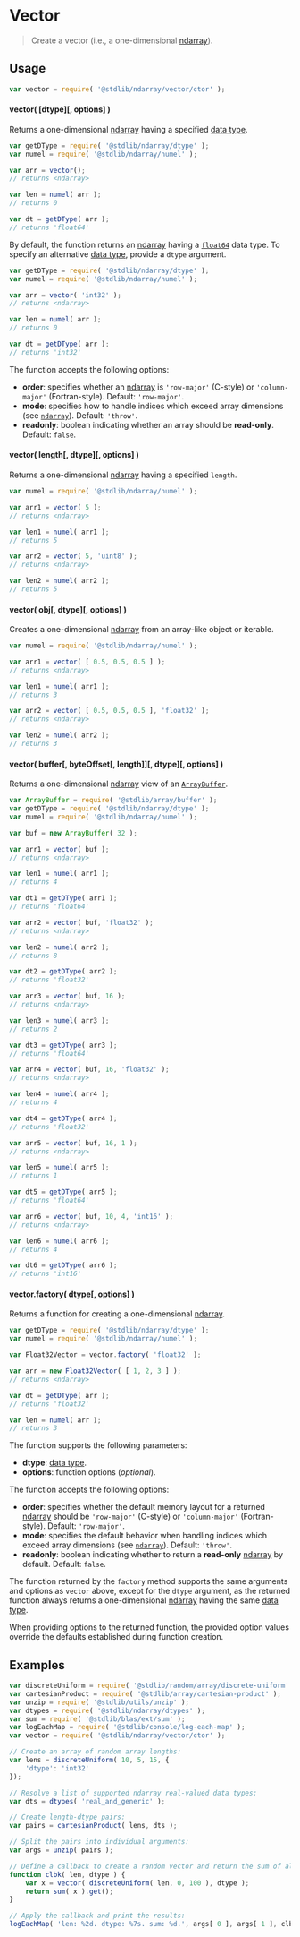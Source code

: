 <!--

@license Apache-2.0

Copyright (c) 2025 The Stdlib Authors.

Licensed under the Apache License, Version 2.0 (the "License");
you may not use this file except in compliance with the License.
You may obtain a copy of the License at

   http://www.apache.org/licenses/LICENSE-2.0

Unless required by applicable law or agreed to in writing, software
distributed under the License is distributed on an "AS IS" BASIS,
WITHOUT WARRANTIES OR CONDITIONS OF ANY KIND, either express or implied.
See the License for the specific language governing permissions and
limitations under the License.

-->

# Vector

> Create a vector (i.e., a one-dimensional [ndarray][@stdlib/ndarray/ctor]).

<!-- Section to include introductory text. Make sure to keep an empty line after the intro `section` element and another before the `/section` close. -->

<section class="intro">

</section>

<!-- /.intro -->

<!-- Package usage documentation. -->

<section class="usage">

## Usage

```javascript
var vector = require( '@stdlib/ndarray/vector/ctor' );
```

#### vector( \[dtype]\[, options] )

Returns a one-dimensional [ndarray][@stdlib/ndarray/ctor] having a specified [data type][@stdlib/ndarray/dtypes].

```javascript
var getDType = require( '@stdlib/ndarray/dtype' );
var numel = require( '@stdlib/ndarray/numel' );

var arr = vector();
// returns <ndarray>

var len = numel( arr );
// returns 0

var dt = getDType( arr );
// returns 'float64'
```

By default, the function returns an [ndarray][@stdlib/ndarray/ctor] having a [`float64`][@stdlib/ndarray/dtypes] data type. To specify an alternative [data type][@stdlib/ndarray/dtypes], provide a `dtype` argument.

```javascript
var getDType = require( '@stdlib/ndarray/dtype' );
var numel = require( '@stdlib/ndarray/numel' );

var arr = vector( 'int32' );
// returns <ndarray>

var len = numel( arr );
// returns 0

var dt = getDType( arr );
// returns 'int32'
```

The function accepts the following options:

-   **order**: specifies whether an [ndarray][@stdlib/ndarray/ctor] is `'row-major'` (C-style) or `'column-major'` (Fortran-style). Default: `'row-major'`.
-   **mode**: specifies how to handle indices which exceed array dimensions (see [`ndarray`][@stdlib/ndarray/ctor]). Default: `'throw'`.
-   **readonly**: boolean indicating whether an array should be **read-only**. Default: `false`.

#### vector( length\[, dtype]\[, options] )

Returns a one-dimensional [ndarray][@stdlib/ndarray/ctor] having a specified `length`.

```javascript
var numel = require( '@stdlib/ndarray/numel' );

var arr1 = vector( 5 );
// returns <ndarray>

var len1 = numel( arr1 );
// returns 5

var arr2 = vector( 5, 'uint8' );
// returns <ndarray>

var len2 = numel( arr2 );
// returns 5
```

#### vector( obj\[, dtype]\[, options] )

Creates a one-dimensional [ndarray][@stdlib/ndarray/ctor] from an array-like object or iterable.

```javascript
var numel = require( '@stdlib/ndarray/numel' );

var arr1 = vector( [ 0.5, 0.5, 0.5 ] );
// returns <ndarray>

var len1 = numel( arr1 );
// returns 3

var arr2 = vector( [ 0.5, 0.5, 0.5 ], 'float32' );
// returns <ndarray>

var len2 = numel( arr2 );
// returns 3
```

#### vector( buffer\[, byteOffset\[, length]]\[, dtype]\[, options] )

Returns a one-dimensional [ndarray][@stdlib/ndarray/ctor] view of an [`ArrayBuffer`][@stdlib/array/buffer].

```javascript
var ArrayBuffer = require( '@stdlib/array/buffer' );
var getDType = require( '@stdlib/ndarray/dtype' );
var numel = require( '@stdlib/ndarray/numel' );

var buf = new ArrayBuffer( 32 );

var arr1 = vector( buf );
// returns <ndarray>

var len1 = numel( arr1 );
// returns 4

var dt1 = getDType( arr1 );
// returns 'float64'

var arr2 = vector( buf, 'float32' );
// returns <ndarray>

var len2 = numel( arr2 );
// returns 8

var dt2 = getDType( arr2 );
// returns 'float32'

var arr3 = vector( buf, 16 );
// returns <ndarray>

var len3 = numel( arr3 );
// returns 2

var dt3 = getDType( arr3 );
// returns 'float64'

var arr4 = vector( buf, 16, 'float32' );
// returns <ndarray>

var len4 = numel( arr4 );
// returns 4

var dt4 = getDType( arr4 );
// returns 'float32'

var arr5 = vector( buf, 16, 1 );
// returns <ndarray>

var len5 = numel( arr5 );
// returns 1

var dt5 = getDType( arr5 );
// returns 'float64'

var arr6 = vector( buf, 10, 4, 'int16' );
// returns <ndarray>

var len6 = numel( arr6 );
// returns 4

var dt6 = getDType( arr6 );
// returns 'int16'
```

#### vector.factory( dtype\[, options] )

Returns a function for creating a one-dimensional [ndarray][@stdlib/ndarray/ctor].

```javascript
var getDType = require( '@stdlib/ndarray/dtype' );
var numel = require( '@stdlib/ndarray/numel' );

var Float32Vector = vector.factory( 'float32' );

var arr = new Float32Vector( [ 1, 2, 3 ] );
// returns <ndarray>

var dt = getDType( arr );
// returns 'float32'

var len = numel( arr );
// returns 3
```

The function supports the following parameters:

-   **dtype**: [data type][@stdlib/ndarray/dtypes].
-   **options**: function options (_optional_).

The function accepts the following options:

-   **order**: specifies whether the default memory layout for a returned [ndarray][@stdlib/ndarray/ctor] should be `'row-major'` (C-style) or `'column-major'` (Fortran-style). Default: `'row-major'`.
-   **mode**: specifies the default behavior when handling indices which exceed array dimensions (see [`ndarray`][@stdlib/ndarray/ctor]). Default: `'throw'`.
-   **readonly**: boolean indicating whether to return a **read-only** [ndarray][@stdlib/ndarray/ctor] by default. Default: `false`.

The function returned by the `factory` method supports the same arguments and options as `vector` above, except for the `dtype` argument, as the returned function always returns a one-dimensional [ndarray][@stdlib/ndarray/ctor] having the same [data type][@stdlib/ndarray/dtypes].

When providing options to the returned function, the provided option values override the defaults established during function creation.

</section>

<!-- /.usage -->

<!-- Package usage notes. Make sure to keep an empty line after the `section` element and another before the `/section` close. -->

<section class="notes">

</section>

<!-- /.notes -->

<!-- Package usage examples. -->

<section class="examples">

## Examples

<!-- eslint no-undef: "error" -->

```javascript
var discreteUniform = require( '@stdlib/random/array/discrete-uniform' );
var cartesianProduct = require( '@stdlib/array/cartesian-product' );
var unzip = require( '@stdlib/utils/unzip' );
var dtypes = require( '@stdlib/ndarray/dtypes' );
var sum = require( '@stdlib/blas/ext/sum' );
var logEachMap = require( '@stdlib/console/log-each-map' );
var vector = require( '@stdlib/ndarray/vector/ctor' );

// Create an array of random array lengths:
var lens = discreteUniform( 10, 5, 15, {
    'dtype': 'int32'
});

// Resolve a list of supported ndarray real-valued data types:
var dts = dtypes( 'real_and_generic' );

// Create length-dtype pairs:
var pairs = cartesianProduct( lens, dts );

// Split the pairs into individual arguments:
var args = unzip( pairs );

// Define a callback to create a random vector and return the sum of all vector elements:
function clbk( len, dtype ) {
    var x = vector( discreteUniform( len, 0, 100 ), dtype );
    return sum( x ).get();
}

// Apply the callback and print the results:
logEachMap( 'len: %2d. dtype: %7s. sum: %d.', args[ 0 ], args[ 1 ], clbk );
```

</section>

<!-- /.examples -->

<!-- Section to include cited references. If references are included, add a horizontal rule *before* the section. Make sure to keep an empty line after the `section` element and another before the `/section` close. -->

<section class="references">

</section>

<!-- /.references -->

<!-- Section for related `stdlib` packages. Do not manually edit this section, as it is automatically populated. -->

<section class="related">

</section>

<!-- /.related -->

<!-- Section for all links. Make sure to keep an empty line after the `section` element and another before the `/section` close. -->

<section class="links">

[@stdlib/array/buffer]: https://github.com/stdlib-js/array-buffer

[@stdlib/ndarray/ctor]: https://github.com/stdlib-js/ndarray/tree/main/ctor

[@stdlib/ndarray/dtypes]: https://github.com/stdlib-js/ndarray/tree/main/dtypes

</section>

<!-- /.links -->
